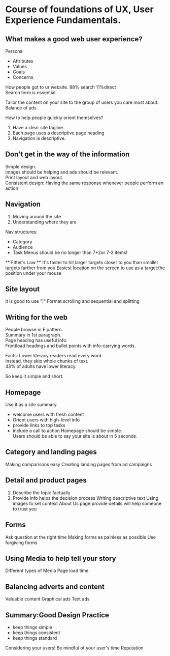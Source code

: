 # Course of foundations of UX, User Experience Fundamentals. 

## What makes a good web user experience?
Persona
* Attributes
* Values
* Goals
* Concerns

How people got to ur website. 
88% search 11%direct   
Search term is essential.    

Tailor the content on your site to the group of users you care most about.  
Balance of ads. 

How to help people quickly orient themselves?
1. Have a clear site tagline.  
2. Each page uses a descriptive page heading
3. Navigation is descriptive.  

## Don't get in the way of the information
Simple design.  
Images should be helping and ads should be relevant.  
Print layout and web layout.  
Consistent design: Having the same response whenever people perform an action

## Navigation
1. Moving around the site
2. Understanding where they are

Nav structures:
* Category
* Audience
* Task
Menus should be no longer than 7+2or 7-2 items!

** Fitter's Law **
It's faster to hit larger targets closer to you than smaller targets farther from you
Easiest location on the screen to use as a target:the position under your mouse

## Site layout
It is good to use "|"
Format:scrolling and sequential and splitting

## Writing for the web
People browse in F pattern.  
Summary in 1st paragraph.  
Page heading has useful info.  
Frontload headings and bullet points with info-carrying words.  

Facts:
Lower literacy readers read every word.  
Instead, they skip whole chunks of text.  
43% of adults have lower literacy.  

So keep it simple and short.

## Homepage
Use it as a site summary.   
* welcome users with fresh content
* Orient users with high-level info
* provide links to top tasks
* include a call to action
Homepage should be simple.   
Users should be able to say your site is about in 5 seconds.   

## Category and landing pages
Making comparisons easy
Creating landing pages from ad campaigns

## Detail and product pages
1. Describe the topic factually
2. Provide info helps the decision process
Writing descriptive text
Using images to set context
About Us page:provide details will help someone to trust you

## Forms
Ask question at the right time
Making forms as painless as possible
Use forgiving forms

## Using Media to help tell your story
Different types of Media
Page load time

## Balancing adverts and content
Valuable content
Graphical ads
Text ads

## Summary:Good Design Practice
* keep things simple
* keep things consistent
* keep things standard

Considering your users!
Be mindful of your user's time
Reputation















